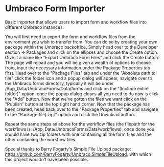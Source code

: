 # Umbraco Form Importer
Basic importer that allows users to import form and workflow files into different Umbraco instances. 

You will first need to export the form and workflow files from the environment you wish to transfer from. You can do so by creating your own package within the Umbraco backoffice. Simply head over to the Developer section -> Packages and click on the ellipses and choose the Create option. Give it a name like "Export Umbraco Form Files" and click the Create button. The page will reload and you will be given a wealth of options to choose from, input the necessary information under the Package Properties tab first. Head over to the "Package Files" tab and under the "Absolute path to file" click the folder icon and a popup dialog will appear, navigate over to the Umbraco forms directory, typically it will be under /App_Data/UmbracoForms/Data/forms and click on the "(Include entire folder)" option, once the popup dialog closes all you need to do now is click the "Add" button. Now that we've gotten the files we want click on the "Publish" button at the top right hand corner. Now that the package has been created, head back over to the "Package Properties" tab and navigate to the "Package file(.zip)" option and click the Download button. 

Repeat the same steps as above for the workflow files (the filepath for the workflows is: /App_Data/UmbracoForms/Data/workflows), once done you should have two zip folders with one containing all the form files and the other containing the workflow files.

Special thanks to Barry Fogarty's Simple File Upload package: https://github.com/BarryFogarty/Umbraco.SimpleFileUpload, with which this project wouldn't have been possible.
